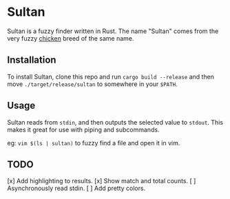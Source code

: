# Sultan

Sultan is a fuzzy finder written in Rust. The name "Sultan" comes from the very
fuzzy [chicken](sultans) breed of the same name.

[sultans]: https://en.wikipedia.org/wiki/Sultan_chicken

## Installation

To install Sultan, clone this repo and run `cargo build --release` and then move
`./target/release/sultan` to somewhere in your `$PATH`.

## Usage

Sultan reads from `stdin`, and then outputs the selected value to `stdout`. This
makes it great for use with piping and subcommands.

eg: `vim $(ls | sultan)` to fuzzy find a file and open it in vim.

## TODO

[x] Add highlighting to results.
[x] Show match and total counts.
[ ] Asynchronously read stdin.
[ ] Add pretty colors.

